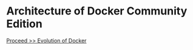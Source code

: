 # Architecture of Docker Community Edition

[Proceed >> Evolution of Docker](http://dockerlabs.collabnix.com/beginners/evolution-of-docker-platform.html)

